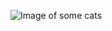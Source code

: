 ![Image of some cats](https://upload.wikimedia.org/wikipedia/commons/thumb/0/0b/Cat_poster_1.jpg/1024px-Cat_poster_1.jpg)
